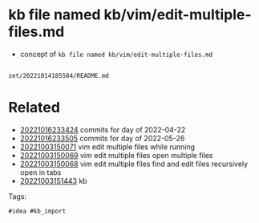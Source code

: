 # kb file named kb/vim/edit-multiple-files.md

- concept of `kb file named kb/vim/edit-multiple-files.md`

```
```

` zet/20221014185504/README.md `

# Related

- [20221016233424](/zet/20221016233424/README.md) commits for day of 2022-04-22
- [20221016233505](/zet/20221016233505/README.md) commits for day of 2022-05-26
- [20221003150071](/zet/20221003150071/README.md) vim edit multiple files while running
- [20221003150069](/zet/20221003150069/README.md) vim edit multiple files open multiple files
- [20221003150068](/zet/20221003150068/README.md) vim edit multiple files find and edit files recursively open in tabs
- [20221003151443](/zet/20221003151443/README.md) kb

Tags:

    #idea #kb_import
